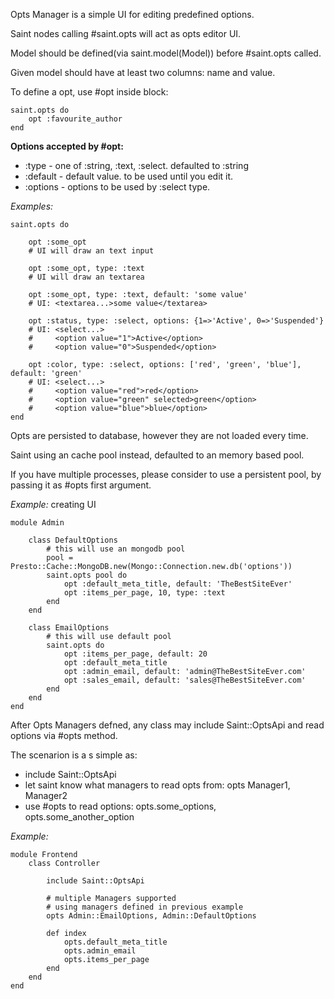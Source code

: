 
Opts Manager is a simple UI for editing predefined options.

Saint nodes calling #saint.opts will act as opts editor UI.

Model should be defined(via saint.model(Model)) before #saint.opts called.

Given model should have at least two columns: name and value.

To define a opt, use #opt inside block:

    saint.opts do
        opt :favourite_author
    end

**Options accepted by #opt:**

*   :type - one of :string, :text, :select. defaulted to :string
*   :default - default value. to be used until you edit it.
*   :options - options to be used by :select type.

*Examples:*

    saint.opts do

        opt :some_opt
        # UI will draw an text input

        opt :some_opt, type: :text
        # UI will draw an textarea

        opt :some_opt, type: :text, default: 'some value'
        # UI: <textarea...>some value</textarea>

        opt :status, type: :select, options: {1=>'Active', 0=>'Suspended'}
        # UI: <select...>
        #     <option value="1">Active</option>
        #     <option value="0">Suspended</option>
        
        opt :color, type: :select, options: ['red', 'green', 'blue'], default: 'green'
        # UI: <select...>
        #     <option value="red">red</option>
        #     <option value="green" selected>green</option>
        #     <option value="blue">blue</option>
    end

Opts are persisted to database, however they are not loaded every time.

Saint using an cache pool instead, defaulted to an memory based pool.

If you have multiple processes, please consider to use a persistent pool,
by passing it as #opts first argument.

*Example:* creating UI

    module Admin
    
        class DefaultOptions
            # this will use an mongodb pool
            pool = Presto::Cache::MongoDB.new(Mongo::Connection.new.db('options'))
            saint.opts pool do
                opt :default_meta_title, default: 'TheBestSiteEver'
                opt :items_per_page, 10, type: :text
            end
        end

        class EmailOptions
            # this will use default pool
            saint.opts do
                opt :items_per_page, default: 20
                opt :default_meta_title
                opt :admin_email, default: 'admin@TheBestSiteEver.com'
                opt :sales_email, default: 'sales@TheBestSiteEver.com'
            end
        end
    end

After Opts Managers defned, any class may include Saint::OptsApi and read options via #opts method.

The scenarion is a s simple as:

*   include Saint::OptsApi
*   let saint know what managers to read opts from: opts Manager1, Manager2
*   use #opts to read options: opts.some_options, opts.some_another_option

*Example:*

    module Frontend
        class Controller

            include Saint::OptsApi

            # multiple Managers supported
            # using managers defined in previous example
            opts Admin::EmailOptions, Admin::DefaultOptions

            def index
                opts.default_meta_title
                opts.admin_email
                opts.items_per_page
            end
        end
    end

